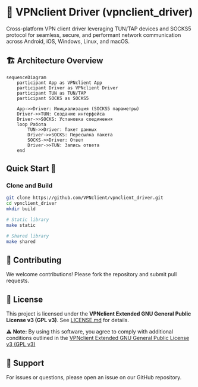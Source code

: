 # 🚀 VPNclient Driver (vpnclient_driver)

Cross-platform VPN client driver leveraging TUN/TAP devices and SOCKS5 protocol for seamless, secure, and performant network communication across Android, iOS, Windows, Linux, and macOS.

## 🏗️ Architecture Overview

```mermaid
sequenceDiagram
    participant App as VPNclient App
    participant Driver as VPNclient Driver
    participant TUN as TUN/TAP
    participant SOCKS as SOCKS5
    
    App->>Driver: Инициализация (SOCKS5 параметры)
    Driver->>TUN: Создание интерфейса
    Driver->>SOCKS: Установка соединения
    loop Работа
        TUN->>Driver: Пакет данных
        Driver->>SOCKS: Пересылка пакета
        SOCKS->>Driver: Ответ
        Driver->>TUN: Запись ответа
    end
```

## Quick Start 🏁

### Clone and Build

```bash
git clone https://github.com/VPNclient/vpnclient_driver.git
cd vpnclient_driver
mkdir build

# Static library
make static

# Shared library
make shared
```

## 🤝 Contributing
We welcome contributions! Please fork the repository and submit pull requests.

## 📜 License

This project is licensed under the **VPNclient Extended GNU General Public License v3 (GPL v3)**. See [LICENSE.md](LICENSE.md) for details.

⚠️ **Note:** By using this software, you agree to comply with additional conditions outlined in the [VPNсlient Extended GNU General Public License v3 (GPL v3)](LICENSE.md)

## 💬 Support
For issues or questions, please open an issue on our GitHub repository.
